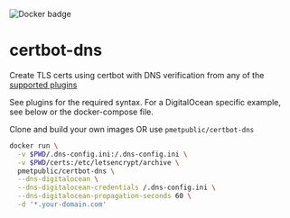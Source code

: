 ![Docker badge](https://github.com/PMET-public/docker-certbot-dns/workflows/build%20and%20publish%20to%20Docker%20Hub/badge.svg?branch=master)

# certbot-dns
Create TLS certs using certbot with DNS verification from any of the [supported plugins](https://certbot.eff.org/docs/using.html?highlight=dns#dns-plugins)

See plugins for the required syntax. For a DigitalOcean specific example, see below or the docker-compose file.

Clone and build your own images OR use `pmetpublic/certbot-dns`

```sh
docker run \
  -v $PWD/.dns-config.ini:/.dns-config.ini \
  -v $PWD/certs:/etc/letsencrypt/archive \
  pmetpublic/certbot-dns \
  --dns-digitalocean \
  --dns-digitalocean-credentials /.dns-config.ini \
  --dns-digitalocean-propagation-seconds 60 \
  -d '*.your-domain.com'
```
